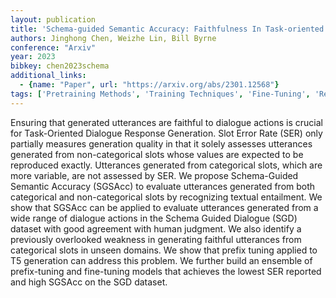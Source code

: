 ```yaml
---
layout: publication
title: 'Schema-guided Semantic Accuracy: Faithfulness In Task-oriented Dialogue Response Generation'
authors: Jinghong Chen, Weizhe Lin, Bill Byrne
conference: "Arxiv"
year: 2023
bibkey: chen2023schema
additional_links:
  - {name: "Paper", url: "https://arxiv.org/abs/2301.12568"}
tags: ['Pretraining Methods', 'Training Techniques', 'Fine-Tuning', 'Reinforcement Learning']
---
```

Ensuring that generated utterances are faithful to dialogue actions is
crucial for Task-Oriented Dialogue Response Generation. Slot Error Rate (SER)
only partially measures generation quality in that it solely assesses
utterances generated from non-categorical slots whose values are expected to be
reproduced exactly. Utterances generated from categorical slots, which are more
variable, are not assessed by SER. We propose Schema-Guided Semantic Accuracy
(SGSAcc) to evaluate utterances generated from both categorical and
non-categorical slots by recognizing textual entailment. We show that SGSAcc
can be applied to evaluate utterances generated from a wide range of dialogue
actions in the Schema Guided Dialogue (SGD) dataset with good agreement with
human judgment. We also identify a previously overlooked weakness in generating
faithful utterances from categorical slots in unseen domains. We show that
prefix tuning applied to T5 generation can address this problem. We further
build an ensemble of prefix-tuning and fine-tuning models that achieves the
lowest SER reported and high SGSAcc on the SGD dataset.
